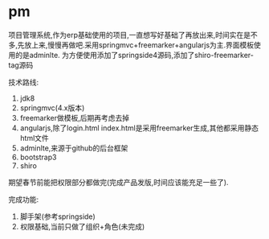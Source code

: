 pm
==

项目管理系统,作为erp基础使用的项目,一直想写好基础了再放出来,时间实在是不多,先放上来,慢慢再做吧.采用springmvc+freemarker+angularjs为主.界面模板使用的是adminlte.
为方便使用添加了springside4源码,添加了shiro-freemarker-tag源码


技术路线:
1. jdk8
2. springmvc(4.x版本)
3. freemarker做模板,后期再考虑去掉
4. angularjs,除了login.html  index.html是采用freemarker生成,其他都采用静态html文件
5. adminlte,来源于github的后台框架
6. bootstrap3
7. shiro

期望春节前能把权限部分都做完(完成产品发版,时间应该能充足一些了).


完成功能:
1. 脚手架(参考springside)
2. 权限基础,当前只做了组织+角色(未完成)
